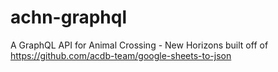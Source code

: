 # achn-graphql
A GraphQL API for Animal Crossing - New Horizons built off of https://github.com/acdb-team/google-sheets-to-json
